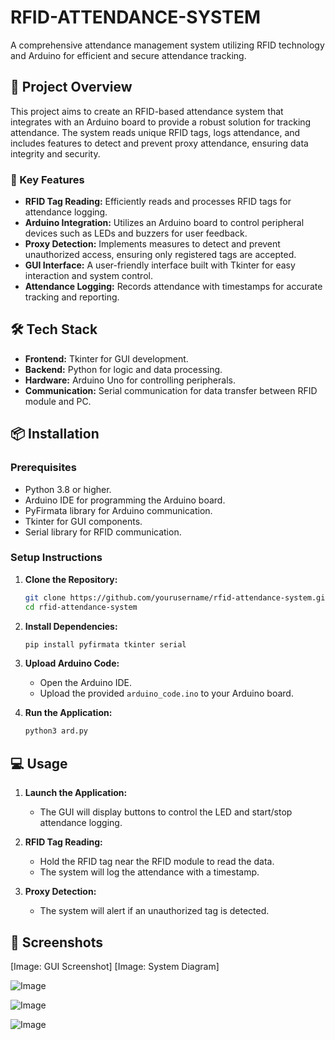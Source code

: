 # RFID-ATTENDANCE-SYSTEM
A comprehensive attendance management system utilizing RFID technology and Arduino for efficient and secure attendance tracking.

## 🧠 Project Overview

This project aims to create an RFID-based attendance system that integrates with an Arduino board to provide a robust solution for tracking attendance. The system reads unique RFID tags, logs attendance, and includes features to detect and prevent proxy attendance, ensuring data integrity and security.

### 🚀 Key Features

- **RFID Tag Reading:** Efficiently reads and processes RFID tags for attendance logging.
- **Arduino Integration:** Utilizes an Arduino board to control peripheral devices such as LEDs and buzzers for user feedback.
- **Proxy Detection:** Implements measures to detect and prevent unauthorized access, ensuring only registered tags are accepted.
- **GUI Interface:** A user-friendly interface built with Tkinter for easy interaction and system control.
- **Attendance Logging:** Records attendance with timestamps for accurate tracking and reporting.

## 🛠️ Tech Stack

- **Frontend:** Tkinter for GUI development.
- **Backend:** Python for logic and data processing.
- **Hardware:** Arduino Uno for controlling peripherals.
- **Communication:** Serial communication for data transfer between RFID module and PC.

## 📦 Installation

### Prerequisites

- Python 3.8 or higher.
- Arduino IDE for programming the Arduino board.
- PyFirmata library for Arduino communication.
- Tkinter for GUI components.
- Serial library for RFID communication.

### Setup Instructions

1. **Clone the Repository:**
   ```bash
   git clone https://github.com/yourusername/rfid-attendance-system.git
   cd rfid-attendance-system
   ```

2. **Install Dependencies:**
   ```bash
   pip install pyfirmata tkinter serial
   ```

3. **Upload Arduino Code:**
   - Open the Arduino IDE.
   - Upload the provided `arduino_code.ino` to your Arduino board.

4. **Run the Application:**
   ```bash
   python3 ard.py
   ```

## 💻 Usage

1. **Launch the Application:**
   - The GUI will display buttons to control the LED and start/stop attendance logging.

2. **RFID Tag Reading:**
   - Hold the RFID tag near the RFID module to read the data.
   - The system will log the attendance with a timestamp.

3. **Proxy Detection:**
   - The system will alert if an unauthorized tag is detected.

## 📸 Screenshots

[Image: GUI Screenshot]
[Image: System Diagram]




![Image](https://github.com/user-attachments/assets/915d3876-491b-49a9-bcea-3acbcac56482)

![Image](https://github.com/user-attachments/assets/69900fa5-ed8e-498d-b4ca-3598d51ae899)

![Image](https://github.com/user-attachments/assets/188a85ed-d1b6-4336-a44d-5fc939ff5993)
